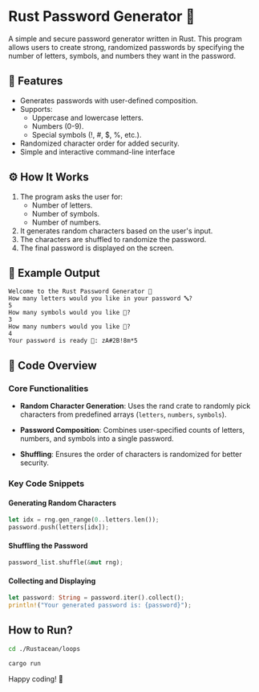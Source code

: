 # Rust Password Generator 🙌

A simple and secure password generator written in Rust. This program allows users to create strong, randomized passwords by specifying the number of letters, symbols, and numbers they want in the password.

## 🌟 Features

- Generates passwords with user-defined composition.
- Supports:
  - Uppercase and lowercase letters.
  - Numbers (0-9).
  - Special symbols (!, #, $, %, etc.).
- Randomized character order for added security.
- Simple and interactive command-line interface

## ⚙️ How It Works

1. The program asks the user for:
   - Number of letters.
   - Number of symbols.
   - Number of numbers.
2. It generates random characters based on the user's input.
3. The characters are shuffled to randomize the password.
4. The final password is displayed on the screen.

## 🎈 Example Output

```
Welcome to the Rust Password Generator 🙏
How many letters would you like in your password 🔤?
5
How many symbols would you like 🔣?
3
How many numbers would you like 🔢?
4
Your password is ready 🤫: zA#2B!8m*5
```

## 📜 Code Overview

### Core Functionalities

- **Random Character Generation**: Uses the rand crate to randomly pick characters from predefined arrays (`letters`, `numbers`, `symbols`).

- **Password Composition**: Combines user-specified counts of letters, numbers, and symbols into a single password.

- **Shuffling**: Ensures the order of characters is randomized for better security.

### Key Code Snippets

#### Generating Random Characters

```rust
let idx = rng.gen_range(0..letters.len());
password.push(letters[idx]);
```

#### Shuffling the Password

```rust
password_list.shuffle(&mut rng);
```

#### Collecting and Displaying

```rust
let password: String = password.iter().collect();
println!("Your generated password is: {password}");
```

## How to Run?

```bash
cd ./Rustacean/loops

cargo run
```

Happy coding! 🚀
